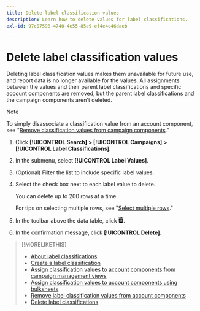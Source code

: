 ```yaml
---
title: Delete label classification values
description: Learn how to delete values for label classifications.
exl-id: 97c07598-4740-4e55-85e9-ef4e4e46daeb
---
```

# Delete label classification values

Deleting label classification values makes them unavailable for future use, and report data is no longer available for the values. All assignments between the values and their parent label classifications and specific account components are removed, but the parent label classifications and the campaign components aren't deleted.

>[!NOTE]
>
>To simply disassociate a classification value from an account component, see "[Remove classification values from campaign components](classification-values-remove.md)."

1. Click **[!UICONTROL Search] > [!UICONTROL Campaigns] > [!UICONTROL Label Classifications]**.

1. In the submenu, select **[!UICONTROL Label Values]**.

1. (Optional) Filter the list to include specific label values.

1. Select the check box next to each label value to delete.
   
   You can delete up to 200 rows at a time.
   
   For tips on selecting multiple rows, see "[Select multiple rows](/help/search-social-commerce/common-tasks/navigation-editing-selection/multiple-rows-select.md)."

1. In the toolbar above the data table, click ![Delete](/help/search-social-commerce/assets/delete.png "Delete").

1. In the confirmation message, click **[!UICONTROL Delete]**.

>[!MORELIKETHIS]
>
>* [About label classifications](classification-about.md)
>* [Create a label classification](classification-create.md)
>* [Assign classification values to account components from campaign management views](classification-values-assign-campaign-management.md)
>* [Assign classification values to account components using bulksheets](classification-values-assign-bulksheets.md)
>* [Remove label classification values from account components](classification-values-remove.md)
>* [Delete label classifications](classification-delete.md)

